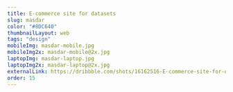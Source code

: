 ```yaml
---
title: E-commerce site for datasets
slug: masdar
color: "#8DC640"
thumbnailLayout: web
tags: "design"
mobileImg: masdar-mobile.jpg
mobileImg2x: masdar-mobile@2x.jpg
laptopImg: masdar-laptop.jpg
laptopImg2x: masdar-laptop@2x.jpg
externalLink: https://dribbble.com/shots/16162516-E-commerce-site-for-datasets
order: 15
---
```


